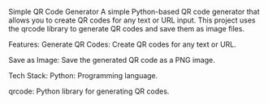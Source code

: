 Simple QR Code Generator
A simple Python-based QR code generator that allows you to create QR codes for any text or URL input. This project uses the qrcode library to generate QR codes and save them as image files.

Features:
Generate QR Codes: Create QR codes for any text or URL.

Save as Image: Save the generated QR code as a PNG image.

Tech Stack:
Python: Programming language.

qrcode: Python library for generating QR codes.
